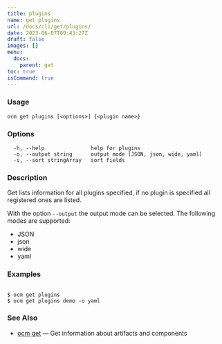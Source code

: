 ```yaml
---
title: plugins
name: get plugins
url: /docs/cli/get/plugins/
date: 2023-06-07T09:43:27Z
draft: false
images: []
menu:
  docs:
    parent: get
toc: true
isCommand: true
---
```

### Usage

```
ocm get plugins [<options>] {<plugin name>}
```

### Options

```
  -h, --help               help for plugins
  -o, --output string      output mode (JSON, json, wide, yaml)
  -s, --sort stringArray   sort fields
```

### Description


Get lists information for all plugins specified, if no plugin is specified
all registered ones are listed.

With the option <code>--output</code> the output mode can be selected.
The following modes are supported:
 - JSON
 - json
 - wide
 - yaml


### Examples

```

$ ocm get plugins
$ ocm get plugins demo -o yaml

```

### See Also

* [ocm get](/docs/cli/get)	 &mdash; Get information about artifacts and components

